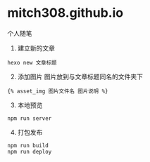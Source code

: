 # mitch308.github.io

个人随笔

1. 建立新的文章
```
hexo new 文章标题
```
2. 添加图片
图片放到与文章标题同名的文件夹下
```
{% asset_img 图片文件名 图片说明 %}
```
3. 本地预览
```
npm run server
```
4. 打包发布
```
npm run build
npm run deploy
```


